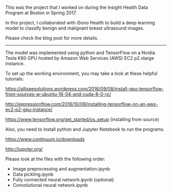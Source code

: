 This was the project that I worked on during the Insight Health Data Program at Boston in Spring 2017. 

In this project, I collaborated with iSono Health to build a deep learning model to classify benign and malignant breast ultrasound images.

Please check the blog post for more details.

----------------------------

The model was implemented using python and TensorFlow on a Nvidia Tesla K80 GPU hosted by Amazon Web Services (AWS) EC2 p2.xlarge instance.

To set up the working environment, you may take a look at these helpful tutorials:

https://alliseesolutions.wordpress.com/2016/09/08/install-gpu-tensorflow-from-sources-w-ubuntu-16-04-and-cuda-8-0-rc/

http://expressionflow.com/2016/10/09/installing-tensorflow-on-an-aws-ec2-p2-gpu-instance/

https://www.tensorflow.org/get_started/os_setup   (installing from source)

Also, you need to install python and Jupyter Notebook to run the programs.

https://www.continuum.io/downloads

http://jupyter.org/

Please look at the files with the following order:

- Image preprocessing and augmentation.ipynb
- Data pickling.ipynb
- Fully connected neural network.ipynb (optional)
- Convolutional neural network.ipynb
